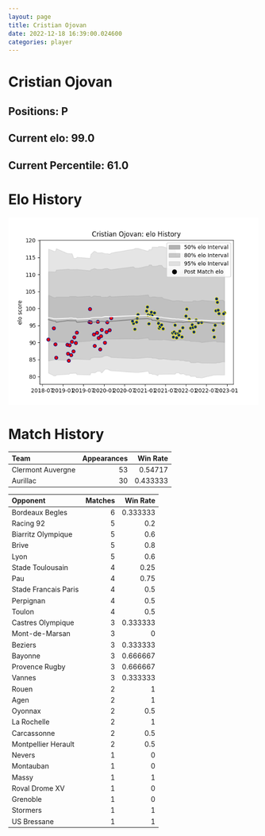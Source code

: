 ```yaml
---  
layout: page  
title: Cristian Ojovan  
date: 2022-12-18 16:39:00.024600  
categories: player  
---
```

# Cristian Ojovan

## Positions: P

## Current elo: 99.0

## Current Percentile: 61.0

# Elo History


![elo history](history_CristianOjovan.png)
# Match History


| Team              |   Appearances |   Win Rate |
|:------------------|--------------:|-----------:|
| Clermont Auvergne |            53 |   0.54717  |
| Aurillac          |            30 |   0.433333 |

| Opponent             |   Matches |   Win Rate |
|:---------------------|----------:|-----------:|
| Bordeaux Begles      |         6 |   0.333333 |
| Racing 92            |         5 |   0.2      |
| Biarritz Olympique   |         5 |   0.6      |
| Brive                |         5 |   0.8      |
| Lyon                 |         5 |   0.6      |
| Stade Toulousain     |         4 |   0.25     |
| Pau                  |         4 |   0.75     |
| Stade Francais Paris |         4 |   0.5      |
| Perpignan            |         4 |   0.5      |
| Toulon               |         4 |   0.5      |
| Castres Olympique    |         3 |   0.333333 |
| Mont-de-Marsan       |         3 |   0        |
| Beziers              |         3 |   0.333333 |
| Bayonne              |         3 |   0.666667 |
| Provence Rugby       |         3 |   0.666667 |
| Vannes               |         3 |   0.333333 |
| Rouen                |         2 |   1        |
| Agen                 |         2 |   1        |
| Oyonnax              |         2 |   0.5      |
| La Rochelle          |         2 |   1        |
| Carcassonne          |         2 |   0.5      |
| Montpellier Herault  |         2 |   0.5      |
| Nevers               |         1 |   0        |
| Montauban            |         1 |   0        |
| Massy                |         1 |   1        |
| Roval Drome XV       |         1 |   0        |
| Grenoble             |         1 |   0        |
| Stormers             |         1 |   1        |
| US Bressane          |         1 |   1        |